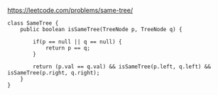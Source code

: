 https://leetcode.com/problems/same-tree/

    class SameTree {
        public boolean isSameTree(TreeNode p, TreeNode q) {
            
            if(p == null || q == null) {
                return p == q;
            }
            
            return (p.val == q.val) && isSameTree(p.left, q.left) && isSameTree(p.right, q.right);
        }
    }